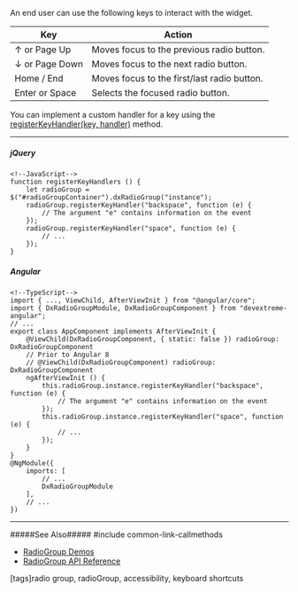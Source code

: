 An end user can use the following keys to interact with the widget.

<div class="simple-table">
  <table>
    <thead>
    <tr>
      <th>Key</th>
      <th>Action</th>
    </tr>
    </thead>
    <tbody>
    <tr>
      <td>&uarr; or Page Up </td>
      <td>Moves focus to the previous radio button.</td>
    </tr>
    <tr>
      <td>&darr; or Page Down </td>
      <td>Moves focus to the next radio button.</td>
    </tr>
    <tr>
      <td>Home / End</td>
      <td>Moves focus to the first/last radio button.</td>
    </tr>
    <tr>
      <td>Enter or Space</td>
      <td>Selects the focused radio button.</td>
    </tr>
    </tbody>
  </table>
</div>

You can implement a custom handler for a key using the [registerKeyHandler(key, handler)](/api-reference/10%20UI%20Widgets/Widget/3%20Methods/registerKeyHandler(key_handler).md '/Documentation/ApiReference/UI_Widgets/dxRadioGroup/Methods/#registerKeyHandlerkey_handler') method.

---
##### jQuery

    <!--JavaScript-->
    function registerKeyHandlers () {
        let radioGroup =  $("#radioGroupContainer").dxRadioGroup("instance");
        radioGroup.registerKeyHandler("backspace", function (e) {
            // The argument "e" contains information on the event
        });
        radioGroup.registerKeyHandler("space", function (e) {
            // ...
        });
    }
    

##### Angular

    <!--TypeScript-->
    import { ..., ViewChild, AfterViewInit } from "@angular/core";
    import { DxRadioGroupModule, DxRadioGroupComponent } from "devextreme-angular";
    // ...
    export class AppComponent implements AfterViewInit {
        @ViewChild(DxRadioGroupComponent, { static: false }) radioGroup: DxRadioGroupComponent
        // Prior to Angular 8
        // @ViewChild(DxRadioGroupComponent) radioGroup: DxRadioGroupComponent
        ngAfterViewInit () {
            this.radioGroup.instance.registerKeyHandler("backspace", function (e) {
                // The argument "e" contains information on the event
            });
            this.radioGroup.instance.registerKeyHandler("space", function (e) {
                // ...
            });
        }
    }
    @NgModule({
        imports: [
            // ...
            DxRadioGroupModule
        ],
        // ...
    })

---

#####See Also#####
#include common-link-callmethods
- [RadioGroup Demos](https://js.devexpress.com/Demos/WidgetsGallery/#demo/forms_and_multi-purpose-radio_group-overview)
- [RadioGroup API Reference](/api-reference/10%20UI%20Widgets/dxRadioGroup '/Documentation/ApiReference/UI_Widgets/dxRadioGroup/')

[tags]radio group, radioGroup, accessibility, keyboard shortcuts